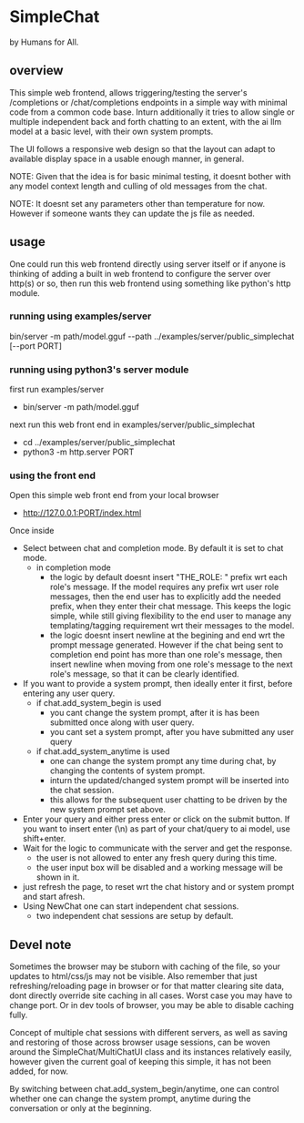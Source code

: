 
# SimpleChat

by Humans for All.


## overview

This simple web frontend, allows triggering/testing the server's /completions or /chat/completions endpoints
in a simple way with minimal code from a common code base. Inturn additionally it tries to allow single or
multiple independent back and forth chatting to an extent, with the ai llm model at a basic level, with their
own system prompts.

The UI follows a responsive web design so that the layout can adapt to available display space in a usable
enough manner, in general.

NOTE: Given that the idea is for basic minimal testing, it doesnt bother with any model context length and
culling of old messages from the chat.

NOTE: It doesnt set any parameters other than temperature for now. However if someone wants they can update
the js file as needed.


## usage

One could run this web frontend directly using server itself or if anyone is thinking of adding a built in web
frontend to configure the server over http(s) or so, then run this web frontend using something like python's
http module.

### running using examples/server

bin/server -m path/model.gguf --path ../examples/server/public_simplechat [--port PORT]

### running using python3's server module

first run examples/server
* bin/server -m path/model.gguf

next run this web front end in examples/server/public_simplechat
* cd ../examples/server/public_simplechat
* python3 -m http.server PORT

### using the front end

Open this simple web front end from your local browser
* http://127.0.0.1:PORT/index.html

Once inside
* Select between chat and completion mode. By default it is set to chat mode.
  * in completion mode
    * the logic by default doesnt insert "THE_ROLE: " prefix wrt each role's message.
      If the model requires any prefix wrt user role messages, then the end user has to
      explicitly add the needed prefix, when they enter their chat message.
      This keeps the logic simple, while still giving flexibility to the end user to
      manage any templating/tagging requirement wrt their messages to the model.
    * the logic doesnt insert newline at the begining and end wrt the prompt message generated.
      However if the chat being sent to completion end point has more than one role's message,
      then insert newline when moving from one role's message to the next role's message, so
      that it can be clearly identified.
* If you want to provide a system prompt, then ideally enter it first, before entering any user query.
  * if chat.add_system_begin is used
    * you cant change the system prompt, after it is has been submitted once along with user query.
    * you cant set a system prompt, after you have submitted any user query
  * if chat.add_system_anytime is used
    * one can change the system prompt any time during chat, by changing the contents of system prompt.
    * inturn the updated/changed system prompt will be inserted into the chat session.
    * this allows for the subsequent user chatting to be driven by the new system prompt set above.
* Enter your query and either press enter or click on the submit button.
  If you want to insert enter (\n) as part of your chat/query to ai model, use shift+enter.
* Wait for the logic to communicate with the server and get the response.
  * the user is not allowed to enter any fresh query during this time.
  * the user input box will be disabled and a working message will be shown in it.
* just refresh the page, to reset wrt the chat history and or system prompt and start afresh.
* Using NewChat one can start independent chat sessions.
  * two independent chat sessions are setup by default.


## Devel note

Sometimes the browser may be stuborn with caching of the file, so your updates to html/css/js
may not be visible. Also remember that just refreshing/reloading page in browser or for that
matter clearing site data, dont directly override site caching in all cases. Worst case you may
have to change port. Or in dev tools of browser, you may be able to disable caching fully.

Concept of multiple chat sessions with different servers, as well as saving and restoring of
those across browser usage sessions, can be woven around the SimpleChat/MultiChatUI class and
its instances relatively easily, however given the current goal of keeping this simple, it has
not been added, for now.

By switching between chat.add_system_begin/anytime, one can control whether one can change
the system prompt, anytime during the conversation or only at the beginning.
